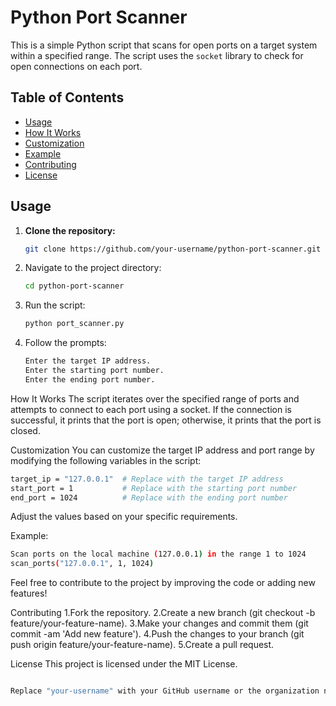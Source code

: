 # Python Port Scanner

This is a simple Python script that scans for open ports on a target system within a specified range. The script uses the `socket` library to check for open connections on each port.

## Table of Contents

- [Usage](#usage)
- [How It Works](#how-it-works)
- [Customization](#customization)
- [Example](#example)
- [Contributing](#contributing)
- [License](#license)

## Usage

1. **Clone the repository:**

   ```bash
   git clone https://github.com/your-username/python-port-scanner.git
2. Navigate to the project directory:
   ```bash
   cd python-port-scanner
3. Run the script:
   ```bash
   python port_scanner.py
4. Follow the prompts:
   ```bash
   Enter the target IP address.
   Enter the starting port number.
   Enter the ending port number.
How It Works
The script iterates over the specified range of ports and attempts to connect to each port using a socket. If the connection is successful, it prints that the port is open; otherwise, it prints that the port is closed.

Customization
You can customize the target IP address and port range by modifying the following variables in the script:
```bash
target_ip = "127.0.0.1"  # Replace with the target IP address
start_port = 1           # Replace with the starting port number
end_port = 1024          # Replace with the ending port number
```
Adjust the values based on your specific requirements.

Example:
```bash
Scan ports on the local machine (127.0.0.1) in the range 1 to 1024
scan_ports("127.0.0.1", 1, 1024)
```
Feel free to contribute to the project by improving the code or adding new features!

Contributing
1.Fork the repository.
2.Create a new branch (git checkout -b feature/your-feature-name).
3.Make your changes and commit them (git commit -am 'Add new feature').
4.Push the changes to your branch (git push origin feature/your-feature-name).
5.Create a pull request.

License
This project is licensed under the MIT License.
```bash

Replace "your-username" with your GitHub username or the organization name where you host the repository. Customize the content as needed for your specific project.
